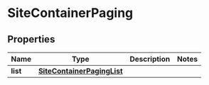 

# SiteContainerPaging

## Properties

Name | Type | Description | Notes
------------ | ------------- | ------------- | -------------
**list** | [**SiteContainerPagingList**](SiteContainerPagingList.md) |  | 



